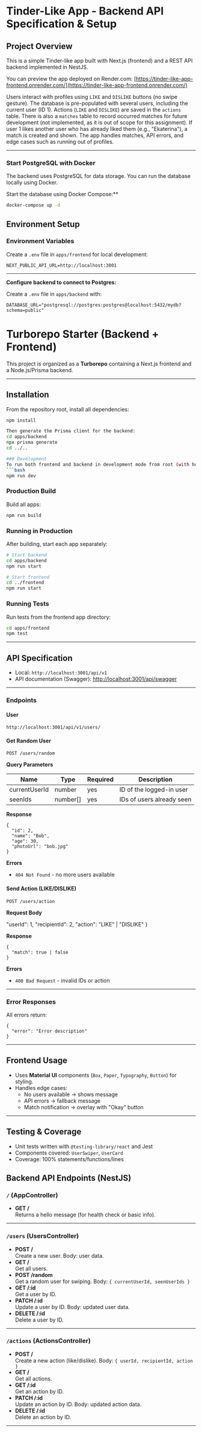 # Tinder-Like App - Backend API Specification & Setup

## Project Overview

This is a simple Tinder-like app built with Next.js (frontend) and a REST API backend implemented in NestJS.

You can preview the app deployed on Render.com:
[https://tinder-like-app-frontend.onrender.com/](https://tinder-like-app-frontend.onrender.com/)

Users interact with profiles using `LIKE` and `DISLIKE` buttons (no swipe gesture).
The database is pre-populated with several users, including the current user (ID 1).
Actions (`LIKE` and `DISLIKE`) are saved in the `actions` table.
There is also a `matches` table to record occurred matches for future development (not implemented, as it is out of scope for this assignment).
If user 1 likes another user who has already liked them (e.g., "Ekaterina"), a match is created and shown.
The app handles matches, API errors, and edge cases such as running out of profiles.

---



### Start PostgreSQL with Docker
The backend uses PostgreSQL for data storage. You can run the database locally using Docker.

Start the database using Docker Compose:**

```bash
docker-compose up -d
```


## Environment Setup

###  Environment Variables

Create a `.env` file in `apps/frontend` for local development:

```env
NEXT_PUBLIC_API_URL=http://localhost:3001
```


---




**Configure backend to connect to Postgres:**


   Create a `.env` file in `apps/backend` with:

   ```env
   DATABASE_URL="postgresql://postgres:postgres@localhost:5432/mydb?schema=public"
   ```


# Turborepo Starter (Backend + Frontend)

This project is organized as a **Turborepo** containing a Next.js frontend and a Node.js/Prisma backend.

---

## Installation

From the repository root, install all dependencies:
```bash
npm install

Then generate the Prisma client for the backend:
cd apps/backend
npx prisma generate
cd ../..

### Development
To run both frontend and backend in development mode from root (with hot reload):
```bash
npm run dev
```

### Production Build
Build all apps:
```bash
npm run build
```

### Running in Production

After building, start each app separately:
```bash
# Start backend
cd apps/backend
npm run start

# Start frontend
cd ../frontend
npm run start
```


### Running Tests

Run tests from the frontend app directory:

```bash
cd apps/frontend
npm test
```

---

## API Specification


* Local: `http://localhost:3001/api/v1`
* API documentation (Swagger): [http://localhost:3001/api/swagger](http://localhost:3001/api/swagger)

---

### Endpoints

#### User
```
http://localhost:3001/api/v1/users/
```

#### Get Random User

<pre class="overflow-visible!" data-start="1237" data-end="1262"><div class="contain-inline-size rounded-2xl relative bg-token-sidebar-surface-primary"><div class="sticky top-9"><div class="absolute end-0 bottom-0 flex h-9 items-center pe-2"><div class="bg-token-bg-elevated-secondary text-token-text-secondary flex items-center gap-4 rounded-sm px-2 font-sans text-xs"><span class="" data-state="closed"></span></div></div></div><div class="overflow-y-auto p-4" dir="ltr"><code class="whitespace-pre!"><span><span>POST /users/random
</span></span></code></div></div></pre>

**Query Parameters**


| Name          | Type     | Required | Description               |
| ------------- | -------- | -------- | ------------------------- |
| currentUserId | number   | yes      | ID of the logged-in user  |
| seenIds       | number[] | yes      | IDs of users already seen |

**Response**

<pre class="overflow-visible!" data-start="1607" data-end="1687"><div class="contain-inline-size rounded-2xl relative bg-token-sidebar-surface-primary"><div class="sticky top-9"><div class="absolute end-0 bottom-0 flex h-9 items-center pe-2"><div class="bg-token-bg-elevated-secondary text-token-text-secondary flex items-center gap-4 rounded-sm px-2 font-sans text-xs"><span class="" data-state="closed"></span></div></div></div><div class="overflow-y-auto p-4" dir="ltr"><code class="whitespace-pre! language-json"><span><span>{</span><span>
  </span><span>"id"</span><span>:</span><span> </span><span>2</span><span>,</span><span>
  </span><span>"name"</span><span>:</span><span> </span><span>"Bob"</span><span>,</span><span>
  </span><span>"age"</span><span>:</span><span> </span><span>30</span><span>,</span><span>
  </span><span>"photoUrl"</span><span>:</span><span> </span><span>"bob.jpg"</span><span>
</span><span>}</span><span>
</span></span></code></div></div></pre>

**Errors**

* `404 Not Found` - no more users available

#### Send Action (LIKE/DISLIKE)

<pre class="overflow-visible!" data-start="1839" data-end="1865"><div class="contain-inline-size rounded-2xl relative bg-token-sidebar-surface-primary"><div class="sticky top-9"><div class="absolute end-0 bottom-0 flex h-9 items-center pe-2"><div class="bg-token-bg-elevated-secondary text-token-text-secondary flex items-center gap-4 rounded-sm px-2 font-sans text-xs"><span class="" data-state="closed"></span></div></div></div><div class="overflow-y-auto p-4" dir="ltr"><code class="whitespace-pre!"><span><span>POST /users/action
</span></span></code></div></div></pre>

**Request Body**

</span><span>"userId"</span><span>:</span><span> </span><span>1</span><span>,</span><span>
</span><span>"recipientId"</span><span>:</span><span> </span><span>2</span><span>,</span><span>
</span><span>"action"</span><span>:</span><span> </span><span>"LIKE"</span><span> | </span><span>"DISLIKE"</span><span>
</span><span>}</span><span>
</span></span></code></div></div></pre>

**Response**

<pre class="overflow-visible!" data-start="1976" data-end="2015"><div class="contain-inline-size rounded-2xl relative bg-token-sidebar-surface-primary"><div class="sticky top-9"><div class="absolute end-0 bottom-0 flex h-9 items-center pe-2"><div class="bg-token-bg-elevated-secondary text-token-text-secondary flex items-center gap-4 rounded-sm px-2 font-sans text-xs"><span class="" data-state="closed"></span></div></div></div><div class="overflow-y-auto p-4" dir="ltr"><code class="whitespace-pre! language-json"><span><span>{</span><span>
  </span><span>"match"</span><span>:</span><span> </span><span>true</span><span> | </span><span>false</span><span>
</span><span>}</span><span>
</span></span></code></div></div></pre>

**Errors**

* `400 Bad Request` - invalid IDs or action

---

### Error Responses

All errors return:

<pre class="overflow-visible!" data-start="2172" data-end="2218"><div class="contain-inline-size rounded-2xl relative bg-token-sidebar-surface-primary"><div class="sticky top-9"><div class="absolute end-0 bottom-0 flex h-9 items-center pe-2"><div class="bg-token-bg-elevated-secondary text-token-text-secondary flex items-center gap-4 rounded-sm px-2 font-sans text-xs"><span class="" data-state="closed"></span></div></div></div><div class="overflow-y-auto p-4" dir="ltr"><code class="whitespace-pre! language-json"><span><span>{</span><span>
  </span><span>"error"</span><span>:</span><span> </span><span>"Error description"</span><span>
</span><span>}</span><span>
</span></span></code></div></div></pre>

---

## Frontend Usage

* Uses **Material UI** components (`Box`, `Paper`, `Typography`, `Button`) for styling.
* Handles edge cases:
  * No users available → shows message
  * API errors → fallback message
  * Match notification → overlay with "Okay" button

---

## Testing & Coverage

* Unit tests written with `@testing-library/react` and Jest
* Components covered: `UserSwiper`, `UserCard`
* Coverage: 100% statements/functions/lines

## Backend API Endpoints (NestJS)

### `/` (AppController)
- **GET /**  
  Returns a hello message (for health check or basic info).

---


### `/users` (UsersController)
- **POST /**  
  Create a new user. Body: user data.
- **GET /**  
  Get all users.
- **POST /random**  
  Get a random user for swiping. Body: `{ currentUserId, seenUserIds }`
- **GET /:id**  
  Get a user by ID.
- **PATCH /:id**  
  Update a user by ID. Body: updated user data.
- **DELETE /:id**  
  Delete a user by ID.

---

### `/actions` (ActionsController)
- **POST /**  
  Create a new action (like/dislike). Body: `{ userId, recipientId, action }`
- **GET /**  
  Get all actions.
- **GET /:id**  
  Get an action by ID.
- **PATCH /:id**  
  Update an action by ID. Body: updated action data.
- **DELETE /:id**  
  Delete an action by ID.

---

